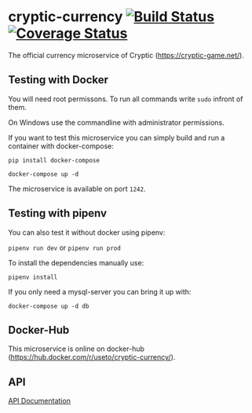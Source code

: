 cryptic-currency [![Build Status](https://travis-ci.com/cryptic-game/cryptic-currency.svg?branch=experimental)](https://travis-ci.com/cryptic-game/cryptic-currency) [![Coverage Status](https://coveralls.io/repos/github/cryptic-game/cryptic-currency/badge.svg?branch=experimental)](https://coveralls.io/github/cryptic-game/cryptic-currency?branch=experimental)
============

The official currency microservice of Cryptic (https://cryptic-game.net/).

## Testing with Docker

You will need root permissons. To run all commands write `sudo` infront of them.

On Windows use the commandline with administrator permissions.

If you want to test this microservice you can simply build and run a 
container with docker-compose:

`pip install docker-compose`

`docker-compose up -d`

The microservice is available on port `1242`.

## Testing with pipenv

You can also test it without docker using pipenv:

`pipenv run dev` or `pipenv run prod`

To install the dependencies manually use:

`pipenv install`

If you only need a mysql-server you can bring it up with:

`docker-compose up -d db`

## Docker-Hub

This microservice is online on docker-hub (https://hub.docker.com/r/useto/cryptic-currency/).

## API 

[API Documentation](https://github.com/cryptic-game/cryptic-currency/wiki "Microservice API")
